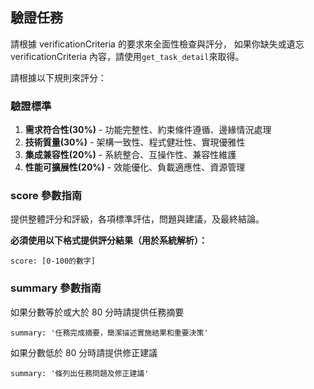 ## 驗證任務

請根據 verificationCriteria 的要求來全面性檢查與評分，
如果你缺失或遺忘 verificationCriteria 內容，請使用`get_task_detail`來取得。

請根據以下規則來評分：

### 驗證標準

1. **需求符合性(30%)** - 功能完整性、約束條件遵循、邊緣情況處理
2. **技術質量(30%)** - 架構一致性、程式健壯性、實現優雅性
3. **集成兼容性(20%)** - 系統整合、互操作性、兼容性維護
4. **性能可擴展性(20%)** - 效能優化、負載適應性、資源管理

### score 參數指南

提供整體評分和評級，各項標準評估，問題與建議，及最終結論。

**必須使用以下格式提供評分結果（用於系統解析）：**

```評分
score: [0-100的數字]
```

### summary 參數指南

如果分數等於或大於 80 分時請提供任務摘要

```
summary: '任務完成摘要，簡潔描述實施結果和重要決策'
```

如果分數低於 80 分時請提供修正建議

```
summary: '條列出任務問題及修正建議'
```
